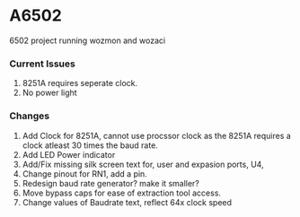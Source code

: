 # A6502
 6502 project running wozmon and wozaci
 
 ### Current Issues
 1. 8251A requires seperate clock.
 2. No power light
 
 ### Changes
 1. Add Clock for 8251A, cannot use procssor clock as the 8251A requires a clock atleast 30 times the baud rate.
 2. Add LED Power indicator
 3. Add/Fix missing silk screen text for, user and expasion ports, U4,
 4. Change pinout for RN1, add a pin.
 5. Redesign baud rate generator? make it smaller?
 6. Move bypass caps for ease of extraction tool access.
 7. Change values of Baudrate text, reflect 64x clock speed 
